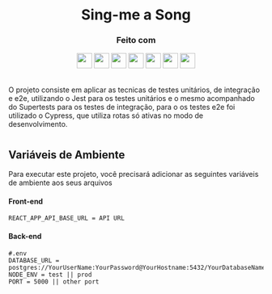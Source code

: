 <h1 align="center">
  Sing-me a Song
</h1>

<div align="center">

  <h3>Feito com</h3>

  <img src="https://img.shields.io/badge/PostgreSQL-316192?style=for-the-badge&logo=postgresql&logoColor=white" height="30px"/>
  <img src="https://img.shields.io/badge/Prisma-3982CE?style=for-the-badge&logo=Prisma&logoColor=white" height="30px"/>
  <img src="https://img.shields.io/badge/Jest-323330?style=for-the-badge&logo=Jest&logoColor=white" height="30px"/>
  <img src="https://i.ibb.co/WHZ1BCR/cypress.png" height="30px"/>
  <img src="https://img.shields.io/badge/TypeScript-007ACC?style=for-the-badge&logo=typescript&logoColor=white" height="30px"/>
  <img src="https://img.shields.io/badge/Node.js-43853D?style=for-the-badge&logo=node.js&logoColor=white" height="30px"/>  
  <img src="https://img.shields.io/badge/Express.js-404D59?style=for-the-badge&logo=express.js&logoColor=white" height="30px"/>
 
  <!-- Badges source: https://dev.to/envoy_/150-badges-for-github-pnk -->
</div>

<br/>

O projeto consiste em aplicar as tecnicas de testes unitários, de integração e e2e, utilizando o Jest para os testes unitários e o mesmo acompanhado do Supertests para os testes de integração, para o os testes e2e foi utilizado o Cypress, que utiliza rotas só ativas no modo de desenvolvimento.

#

## Variáveis de Ambiente

Para executar este projeto, você precisará adicionar as seguintes variáveis de ambiente aos seus arquivos

#### Front-end

```
REACT_APP_API_BASE_URL = API URL
```

#### Back-end

```
#.env
DATABASE_URL = postgres://YourUserName:YourPassword@YourHostname:5432/YourDatabaseName
NODE_ENV = test || prod
PORT = 5000 || other port
```
